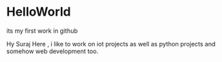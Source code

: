 # HelloWorld
its my first work in github

Hy Suraj Here , i like to work on iot projects as well as python projects and somehow web development too.
